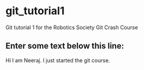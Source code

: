 # git_tutorial1
Git tutorial 1 for the Robotics Society Git Crash Course


Enter some text below this line:
--------------------
Hi I am Neeraj. I just started the git course.
